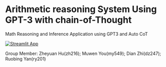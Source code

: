 # Arithmetic reasoning System Using GPT-3 with chain-of-Thought

Math Reasoning and Inference Application using GPT3 and Auto CoT

[![Streamlit App](https://static.streamlit.io/badges/streamlit_badge_black_white.svg)](https://codyhuu-auto-cot-qa-app-auto-cot-app-on5fx0.streamlit.app/)

Group Member: Zheyuan Hu(zh216); Muwen You(my549); Dian Zhi(dz247); Ruobing Yan(ry201)
